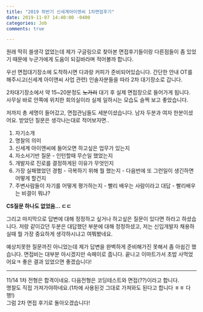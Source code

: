 ```yaml
---
title: "2019 하반기 신세계아이앤씨 1차면접후기"
date: 2019-11-07 14:40:00 -0400
categories: Job
comments: true

---
```


원래 딱히 쓸생각 없었는데 제가 구글링으로 찾아본 면접후기들이랑 다른점들이 좀 있었기 때문에 누군가에게 도움이 되길바라며 적어볼까 합니다.  

우선 면접대기장소에 도착하시면 다과랑 커피가 준비되어있습니다. 간단한 안내 OT를 해주시고(신세계 아이앤씨 사업 관련) 인솔자분들을 따라 2차 대기장소로 갑니다.   

2차대기장소에서 약 15~20분정도 ~~노가리~~ 대기 후 실제 면접장으로 들어가게 됩니다. 사무실 바로 안쪽에 위치한 회의실이라 실제 일하시는 모습도 슬쩍 보고 좋았습니다.  

저까지 총 세명이 들어갔고, 면접관님들도 세분이셨습니다. 남자 두분과 여자 한분이셨어요. 받았던 질문은 생각나는대로 적어보자면..  
1. 자기소개
2. 명찰의 의미
3. 신세계 아이앤씨에 들어오면 하고싶은 업무가 있는지 
4. 자소서기반 질문 - 인턴할때 무슨일 했었는지 
5. 개발자로 진로를 결정하게된 이유가 무엇인지
6. 가장 실패했었던 경험 - 극복하기 위해 뭘 했는지 - 다음번에 또 그런일이 생긴하면 어떻게 할건지
7. 주변사람들이 자기를 어떻게 평가하는지 - 빨리 배우는 사람이라고 대답 - 빨리배우는 비결이 뭐냐?

**CS질문 하나도 없었음... ㄷㄷ**   

그리고 마지막으로 답변에 대해 정정하고 싶거나 하고싶은 질문이 있다면 하라고 하셨습니다. 저랑 같이갔던 두분은 대답했던 부분에 대해 정정하셨고, 저는 신입개발자 채용하실때 뭘 가장 중요하게 생각하시냐고 여쭤봤네요.   

예상치못한 질문까진 아니었는데 제가 답변을 완벽하게 준비해가진 못해서 좀 아쉽긴 했습니다. 면접비는 대부분 아시겠지만 슥페이로 줍니다. 끝나고 이마트가서 초밥 사먹었어요ㅋ 좋은 결과 있었으면 좋겠습니다!

---
11/14
1차 전형은 합격이네요. 다음전형은 코딩테스트와 면접(??)이라고 합니다.  
명찰도 직접 가져가야하네요.(1차에 사용된것 그대로 가져와도 된다고 합니다 ㅎㅎ 다행!)  
그럼 2차 면접 후기로 돌아오겠습니다!
